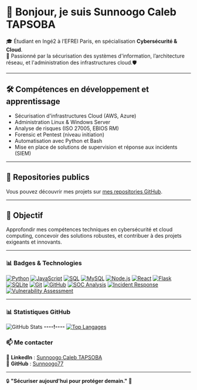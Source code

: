 # 👋 Bonjour, je suis Sunnoogo Caleb TAPSOBA

🎓 Étudiant en Ingé2 à l’EFREI Paris, en spécialisation **Cybersécurité & Cloud**.  
🔐 Passionné par la sécurisation des systèmes d'information, l’architecture réseau, et l'administration des infrastructures cloud.🛡️

---

## 🛠️ Compétences en développement et apprentissage

- Sécurisation d'infrastructures Cloud (AWS, Azure)  
- Administration Linux & Windows Server  
- Analyse de risques (ISO 27005, EBIOS RM)  
- Forensic et Pentest (niveau initiation)  
- Automatisation avec Python et Bash  
- Mise en place de solutions de supervision et réponse aux incidents (SIEM)

---

## 📂 Repositories publics

Vous pouvez découvrir mes projets sur [mes repositories GitHub](https://github.com/Sunnoogo77?tab=repositories).

---

## 🎯 Objectif

Approfondir mes compétences techniques en cybersécurité et cloud computing, concevoir des solutions robustes, et contribuer à des projets exigeants et innovants.

---

### 📊 Badges & Technologies

[![Python](https://img.shields.io/badge/Python-3670A0?style=for-the-badge&logo=python&logoColor=ffdd54)](https://www.python.org/)
[![JavaScript](https://img.shields.io/badge/JavaScript-F7DF1E?style=for-the-badge&logo=javascript&logoColor=black)](https://www.javascript.com/)
[![SQL](https://img.shields.io/badge/SQL-4479A1?style=for-the-badge&logo=postgresql&logoColor=white)](https://www.postgresql.org/)
[![MySQL](https://img.shields.io/badge/MySQL-005C84?style=for-the-badge&logo=mysql&logoColor=white)](https://www.mysql.com/)
[![Node.js](https://img.shields.io/badge/Node.js-339933?style=for-the-badge&logo=nodedotjs&logoColor=white)](https://nodejs.org/)
[![React](https://img.shields.io/badge/React-20232A?style=for-the-badge&logo=react&logoColor=61DAFB)](https://react.dev/)
[![Flask](https://img.shields.io/badge/Flask-000000?style=for-the-badge&logo=flask&logoColor=white)](https://flask.palletsprojects.com/en/3.0.x/)
[![SQLite](https://img.shields.io/badge/SQLite-07405E?style=for-the-badge&logo=sqlite&logoColor=white)](https://www.sqlite.org/index.html)
[![Git](https://img.shields.io/badge/Git-F05032?style=for-the-badge&logo=git&logoColor=white)](https://git-scm.com/)
[![GitHub](https://img.shields.io/badge/GitHub-181717?style=for-the-badge&logo=github&logoColor=white)](https://github.com/)
[![SOC Analysis](https://img.shields.io/badge/SOC-Analysis-blue?style=for-the-badge)](https://en.wikipedia.org/wiki/Security_operations_center)
[![Incident Response](https://img.shields.io/badge/Incident-Response-red?style=for-the-badge)](https://en.wikipedia.org/wiki/Incident_response)
[![Vulnerability Assessment](https://img.shields.io/badge/Vulnerability-Assessment-yellow?style=for-the-badge)](https://en.wikipedia.org/wiki/Vulnerability_assessment)

---

### 📊 Statistiques GitHub  

![GitHub Stats](https://github-readme-stats.vercel.app/api?username=Sunnoogo77&show_icons=true&theme=radical)  **----!----**   [![Top Langages](https://github-readme-stats.vercel.app/api/top-langs/?username=Sunnoogo77&layout=compact&theme=radical)](https://github.com/Sunnoogo77)  


### 📫 **Me contacter** 
🔗 **LinkedIn** : [Sunnoogo Caleb TAPSOBA](https://www.linkedin.com/in/sunnoogo-caleb-tapsoba-130584292)  
🔗 **GitHub** : [Sunnoogo77](https://github.com/Sunnoogo77)  

---

🔒 **"Sécuriser aujourd'hui pour protéger demain."** 🚀  
